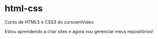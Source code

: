 # html-css
 Curso de HTML5 e CSS3 do cursoemVideo

 Estou aprendendo a criar sites e agora vou gerenciar meus repositórios!

